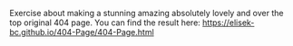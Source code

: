 Exercise about making a stunning amazing absolutely lovely and over the top original 404 page.
You can find the result here: https://elisek-bc.github.io/404-Page/404-Page.html
